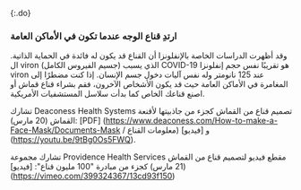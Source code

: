 {:.do} 
 ### ارتدِ قناع الوجه عندما تكون في الأماكن العامة 

 وقد أظهرت الدراسات الخاصة بالإنفلونزا أن القناع قد يكون له فائدة في الحماية الذاتية. 
 ال viron (جسيم الفيروس الكامل) الذي يسبب COVID-19 هو تقريبًا نفس حجم إنفلونزا viron عند 125 نانومتر وله نفس آليات دخول جسم الإنسان. 
 إذا كنت مضطرًا إلى المغامرة في الأماكن العامة حيث قد يكون الأشخاص الآخرون، فقم بشراء قناع قماش أو اصنع قناعك الخاص كما بدأت سلاسل المستشفيات الأمريكية. 

 تشارك Deaconess Health Systems تصميم قناع من القماش كجزء من جاذبيتها لأقنعة القماش (20 مارس): [PDF] (https://www.deaconess.com/How-to-make-a-Face-Mask/Documents-Mask / معلومات القناع) و [فيديو] (https://youtu.be/9tBg0Os5FWQ). 

 تشارك مجموعة Providence Health Services مقطع فيديو لتصميم قناع من القماش (21 مارس) كجزء من مبادرة "100 مليون قناع": [فيديو] (https://vimeo.com/399324367/13cd93f150)
